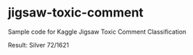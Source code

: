 # jigsaw-toxic-comment
<p>Sample code for Kaggle Jigsaw Toxic Comment Classification</p>
<p>Result: Silver 72/1621</p>
